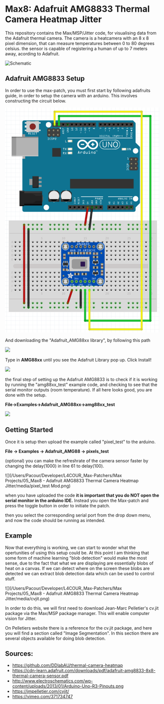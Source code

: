 # Max8: Adafruit AMG8833 Thermal Camera Heatmap Jitter

This repository contains the Max/MSP/Jitter code, for visualising data from the Adafruit thermal camera. The camera is a heatcamera with an 8 x 8 pixel dimension, that can measure temperatures between 0 to 80 degrees celsius. the sensor is capable of registering a human of up to 7 meters away, acording to Adafruit.

<img src="./media/Max_MSP-heating-camera.gif" alt="Schematic" style="zoom: 100%;" />

## Adafruit AMG8833 Setup

In order to use the max-patch, you must first start by following adafruits guide, in order to setup the camera with an arduino. This involves constructing the circuit below.

<img src="./media/Adafruit AMG8833 connected to Arduino.png" alt="Schematic" style="zoom: 100%;" />

And downloading the "Adafruit_AMG88xx library", by following this path

![](https://cdn-learn.adafruit.com/assets/assets/000/048/539/large1024/temperature___humidity_managelib.png?1511746137)

Type in **AMG88xx** until you see the Adafruit Library pop up. Click Install!

![](https://cdn-learn.adafruit.com/assets/assets/000/048/540/large1024/temperature___humidity_amglib.png?1511746208)

the final step of setting up the Adafruit AMG8833 is to check if it is working by running the "amg88xx_test" example code, and checking to see that the serial monitor outputs (room temperature). If all here looks good, you are done with the setup.

**File->Examples->Adafruit_AMG88xx->amg88xx_test**

![](https://cdn-learn.adafruit.com/assets/assets/000/043/121/large1024/temperature_serialtest.gif?1498596216)

## Getting Started

Once it is setup then upload the example called "pixel_test" to the arduino.

**File -> Examples -> Adafruit_AMG88 -> pixels_test**

(optional) you can make the refreshrate of the camera sensor faster by changing the delay(1000) in line 61 to delay(100).

![](/Users/Pacour/Developer/L4COUR_Max-Patchers/Max Projects/05_Max8 - Adafruit AMG8833 Thermal Camera Heatmap Jitter/media/pixel_test Mod.png)

when you have uploaded the code **it is important that you do NOT open the serial monitor in the arduino IDE.** Instead you open the Max-patch and press the toggle button in order to initiate the patch.

then you select the corresponding serial port from the drop down menu, and now the code should be running as intended.

## Example

Now that everything is working, we can start to wonder what the opertunities of using this setup could be. At this point I am thinking that some form of machine learning "blob detection" would make the most sense, due to the fact that what we are displaying are essentially blobs of heat on a canvas. If we can detect where on the screen these blobs are detected we can extract blob detection data which can be used to control stuff.

![](/Users/Pacour/Developer/L4COUR_Max-Patchers/Max Projects/05_Max8 - Adafruit AMG8833 Thermal Camera Heatmap Jitter/media/cvjit.png)

In order to do this, we will first need to download Jean-Marc Pelletier's cv.jit package via the Max/MSP package manager. This will enable computer vision for Jitter. 

On Pelletiers website there is a reference for the cv.jit package, and here you will find a section called "Image Segmentation". In this section there are several objects available for doing blob detection.

## Sources:

- https://github.com/DDlabAU/thermal-camera-heatmap
- https://cdn-learn.adafruit.com/downloads/pdf/adafruit-amg8833-8x8-thermal-camera-sensor.pdf
- http://www.electroschematics.com/wp-content/uploads/2013/01/Arduino-Uno-R3-Pinouts.png
- https://jmpelletier.com/cvjit/
- https://vimeo.com/371734747
